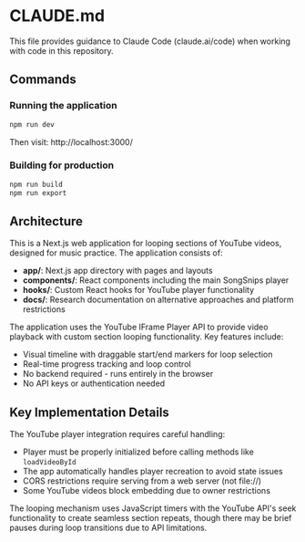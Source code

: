 # CLAUDE.md

This file provides guidance to Claude Code (claude.ai/code) when working with code in this repository.

## Commands

### Running the application
```bash
npm run dev
```
Then visit: http://localhost:3000/

### Building for production
```bash
npm run build
npm run export
```

## Architecture

This is a Next.js web application for looping sections of YouTube videos, designed for music practice. The application consists of:

- **app/**: Next.js app directory with pages and layouts
- **components/**: React components including the main SongSnips player
- **hooks/**: Custom React hooks for YouTube player functionality
- **docs/**: Research documentation on alternative approaches and platform restrictions

The application uses the YouTube IFrame Player API to provide video playback with custom section looping functionality. Key features include:
- Visual timeline with draggable start/end markers for loop selection
- Real-time progress tracking and loop control
- No backend required - runs entirely in the browser
- No API keys or authentication needed

## Key Implementation Details

The YouTube player integration requires careful handling:
- Player must be properly initialized before calling methods like `loadVideoById`
- The app automatically handles player recreation to avoid state issues
- CORS restrictions require serving from a web server (not file://)
- Some YouTube videos block embedding due to owner restrictions

The looping mechanism uses JavaScript timers with the YouTube API's seek functionality to create seamless section repeats, though there may be brief pauses during loop transitions due to API limitations.